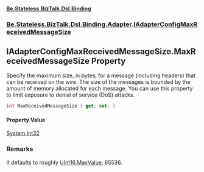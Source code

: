 #### [Be.Stateless.BizTalk.Dsl.Binding](README.md 'README')
### [Be.Stateless.BizTalk.Dsl.Binding.Adapter](Be.Stateless.BizTalk.Dsl.Binding.Adapter.md 'Be.Stateless.BizTalk.Dsl.Binding.Adapter').[IAdapterConfigMaxReceivedMessageSize](IAdapterConfigMaxReceivedMessageSize.md 'Be.Stateless.BizTalk.Dsl.Binding.Adapter.IAdapterConfigMaxReceivedMessageSize')

## IAdapterConfigMaxReceivedMessageSize.MaxReceivedMessageSize Property

Specify the maximum size, in bytes, for a message (including headers) that can be received on the wire. The size of
the messages is bounded by the amount of memory allocated for each message. You can use this property to limit
exposure to denial of service (DoS) attacks.

```csharp
int MaxReceivedMessageSize { get; set; }
```

#### Property Value
[System.Int32](https://docs.microsoft.com/en-us/dotnet/api/System.Int32 'System.Int32')

### Remarks
It defaults to roughly [UInt16.MaxValue](https://docs.microsoft.com/en-us/dotnet/api/System.UInt16.MaxValue 'System.UInt16.MaxValue'), 65536.